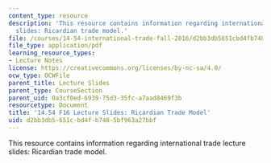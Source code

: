 ```yaml
---
content_type: resource
description: 'This resource contains information regarding international trade lecture
  slides: Ricardian trade model.'
file: /courses/14-54-international-trade-fall-2016/d2bb3db5651cbd4fb7485bf963a27bbf_MIT14_54F16_Lecture_8.pdf
file_type: application/pdf
learning_resource_types:
- Lecture Notes
license: https://creativecommons.org/licenses/by-nc-sa/4.0/
ocw_type: OCWFile
parent_title: Lecture Slides
parent_type: CourseSection
parent_uid: 0a3cf0ed-6939-75d3-35fc-a7aad8469f3b
resourcetype: Document
title: '14.54 F16 Lecture Slides: Ricardian Trade Model'
uid: d2bb3db5-651c-bd4f-b748-5bf963a27bbf
---
```

This resource contains information regarding international trade lecture slides: Ricardian trade model.